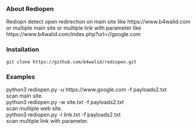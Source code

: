 <h3> About Rediopen</h3>
<p>Rediopn detect open redirection on main site like https://www.b4walid.com or multiple main site or multiple link with parameter like https://www.b4walid.com/index.php?url=//google.com</p>
<h3> Installation</h3>
<code>git clone https://github.com/b4walid/rediopen.git</code>
<h3> Examples</h3>
python3 rediopen.py -u https://www.google.com -f payloads2.txt<br>
scan main site.<br>
python3 rediopen.py -w site.txt -f payloads2.txt<br>
scan multiple web site.<br>
python3 rediopen.py -l link.txt -f payloads2.txt<br>
scan multiple link with parameter.<br>
